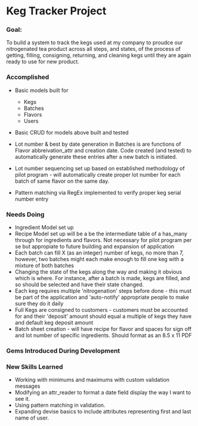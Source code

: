 # Keg Tracker Project

### Goal:

To build a system to track the kegs used at my company to proudce our nitrogenated tea product across all steps, and states, of the process of getting, filling, consigning, returning, and cleaning kegs until they are again ready to use for new product.    

### Accomplished

* Basic models built for
  * Kegs
  * Batches 
  * Flavors
  * Users

* Basic CRUD for models above built and tested
* Lot number & best by date generation in Batches is are functions of Flavor abbreivation_attr and creation date.  Code created (and tested) to automatically generate these entries after a new batch is initiated.  
* Lot number sequencing set up based on established methodology of pilot program - will automatically create proper lot number for each batch of same flavor on the same day.
* Pattern matching via RegEx implemented to verify proper keg serial number entry


### Needs Doing

* Ingredient Model set up
* Recipe Model set up will be a be the intermediate table of a has_many through for ingredients and flavors.  Not necessary for pilot program per se but appropiate to future building and expansion of application
* Each batch can fill X (as an integer) number of kegs, no more than 7, however, two batches might each make enough to fill one keg with a mixture of both batches
* Changing the state of the kegs along the way and making it obvious which is where.  For instance, after a batch is made, kegs are filled, and so should be selected and have their state changed.
* Each keg requires multiple 'nitrogenation' steps before done - this must be part of the application and 'auto-notify' appropriate people to make sure they do it daily
* Full Kegs are consigned to customers - customers must be accounted for and their 'deposit' amount should equal a multiple of kegs they have and default keg deposit amount
* Batch sheet creation - will have recipe for flavor and spaces for sign off and lot number of specific ingredients.  Should format as an 8.5 x 11 PDF

### Gems Introduced During Development

### New Skills Learned 

* Working with minimums and maximums with custom validation messages
* Modifying an attr_reader to format a date field display the way I want to see it.
* Using pattern matching in validation.
* Expanding devise basics to include attributes representing first and last name of user.
